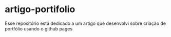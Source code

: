 # artigo-portifolio
Esse repositório está dedicado a um artigo que desenvolvi sobre criação de portfólio usando o github pages
